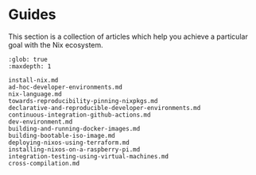 # Guides

This section is a collection of articles which help you achieve a particular goal with the Nix ecosystem.

```{toctree}
:glob: true
:maxdepth: 1

install-nix.md
ad-hoc-developer-environments.md
nix-language.md
towards-reproducibility-pinning-nixpkgs.md
declarative-and-reproducible-developer-environments.md
continuous-integration-github-actions.md
dev-environment.md
building-and-running-docker-images.md
building-bootable-iso-image.md
deploying-nixos-using-terraform.md
installing-nixos-on-a-raspberry-pi.md
integration-testing-using-virtual-machines.md
cross-compilation.md
```

